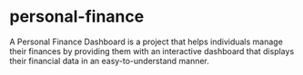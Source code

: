 # personal-finance
A Personal Finance Dashboard is a project that helps individuals manage their finances by providing them with an interactive dashboard that displays their financial data in an easy-to-understand manner.
